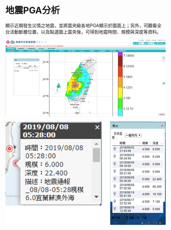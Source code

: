 # 地震PGA分析

顯示近期發生災情之地震，並將震央級各地PGA顯示於圖面上；另外，可觀看全台活動斷層位置，以及點選圖上震央後，可得到地震時間、規模與深度等資料。

![1568255021599](assets/1568255021599.png)

![1568255031726](assets/1568255031726.png)